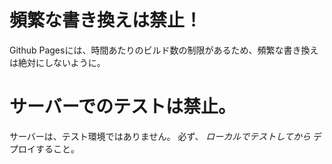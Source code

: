 # 頻繁な書き換えは禁止！

Github Pagesには、時間あたりのビルド数の制限があるため、頻繁な書き換えは絶対にしないように。

# サーバーでのテストは禁止。

サーバーは、テスト環境ではありません。
必ず、 *ローカルでテストしてから*  デプロイすること。

